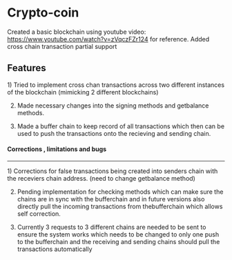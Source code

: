 # Crypto-coin


Created a basic blockchain using youtube video: https://www.youtube.com/watch?v=zVqczFZr124 for reference.
Added cross chain transaction partial support

<h2>Features</h2>
<p>
1) Tried to implement cross chan transactions across two different instances of the blockchain (mimicking 2 different blockchains)
  
2) Made necessary changes into the signing methods and getbalance methods.

3) Made a buffer chain to keep record of all transactions which then can be used to push the transactions onto the recieving and sending chain. </p>


<h4>Corrections , limitations and bugs</h4>
<hr>
<p>
1) Corrections for false transactions being created into senders chain with the receviers chain address. (need to change getbalance method)
  
2) Pending implementation for checking methods which can make sure the chains are in sync with the bufferchain and in future versions also directly pull the incoming transactions from thebufferchain which allows self correction.
  
3) Currently 3 requests to 3 different chains are needed to be sent to ensure the system works which needs to be changed to only one push to the bufferchain and the    receiving and sending chains should pull the transactions automatically</p>
